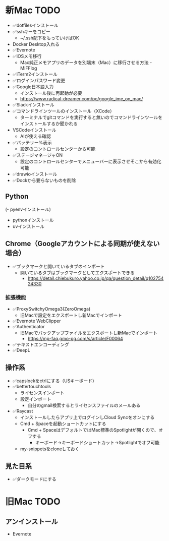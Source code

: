 # 新Mac TODO

- ✅️dotfilesインストール
- ✅️sshキーをコピー
	- ~/.ssh配下をもっていけばOK
- Docker Desktop入れる
- ✅️Evernote
- ✅️iOSメモ移行
	- Mac純正メモアプリのデータを別端末（Mac）に移行させる方法 - MiFFlog
- ✅️iTerm2インストール
- ✅️ログインパスワード変更
- ✅️Google日本語入力
	- インストール後に再起動が必要
	- https://www.radical-dreamer.com/pc/google_ime_on_mac/
- ✅️Slackインストール
- ✅️コマンドラインツールのインストール（XCode）
	- ターミナルでgitコマンドを実行すると無いのでコマンドラインツールをインストールするか聞かれる
- VSCodeインストール
	- AIが使える確認
- ✅️バッテリー%表示
  - 設定のコントロールセンターから可能
- ✅️ステージマネージャON
  - 設定のコントロールセンターでメニューバーに表示させそこから有効化可能
- ✅️drawioインストール
- ✅️Dockから要らないものを削除

## Python
(- pyenvインストール)
- pythonインストール
- uvインストール

## Chrome（Googleアカウントによる同期が使えない場合）
- ✅️ブックマークと開いているタブのインポート
	- 開いているタブはブックマークとしてエクスポートできる
		- https://detail.chiebukuro.yahoo.co.jp/qa/question_detail/q10275424330
 
### 拡張機能

- ✅️ProxySwitchyOmega3(ZeroOmega)
  - 旧Macで設定をエクスポートし新Macでインポート
- ✅️Evernote WebClipper
- ✅️Authenticator
  - 旧Macでバックアップファイルをエクスポートし新Macでインポート
    - https://mp-faq.gmo-pg.com/s/article/F00064
- ✅️テキストエンコーディング
- ✅️DeepL



## 操作系

- ✅️capslockをctrlにする（USキーボード）
- ✅️bettertouchtools
	- ライセンスインポート
	- 設定インポート
		- 自分のgmail検索するとライセンスファイルのメールある
- ✅️Raycast
	- インストールしたらアプリ上でログインしCloud Syncをオンにする
	- Cmd + Spaceを起動ショートカットにする
		- Cmd + SpaceはデフォルトではMac標準のSpotlightが開くので、オフする
			- キーボード→キーボードショートカット→Spotlightでオフ可能
	- my-snippetsをcloneしておく


## 見た目系
- ✅️ダークモードにする

# 旧Mac TODO

## アンインストール

- Evernote
